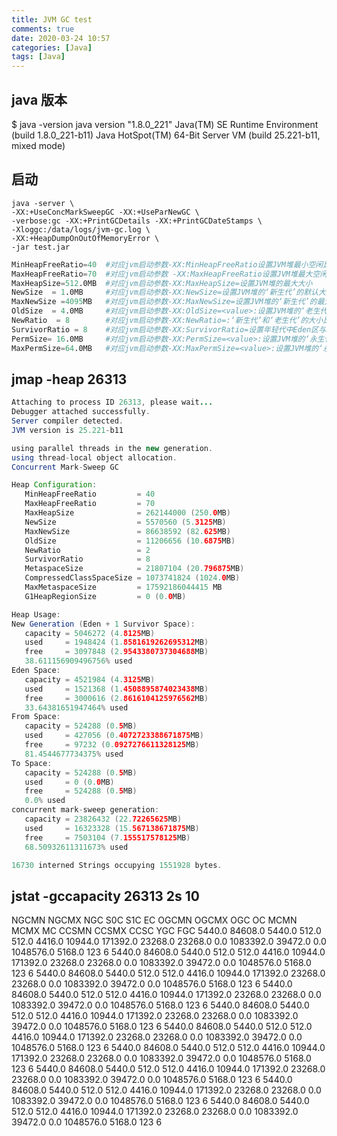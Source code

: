 ```yaml
---
title: JVM GC test
comments: true
date: 2020-03-24 10:57
categories: [Java]
tags: [Java]
---
```


## java 版本
$ java -version
java version "1.8.0_221"
Java(TM) SE Runtime Environment (build 1.8.0_221-b11)
Java HotSpot(TM) 64-Bit Server VM (build 25.221-b11, mixed mode)

## 启动
```
java -server \
-XX:+UseConcMarkSweepGC -XX:+UseParNewGC \
-verbose:gc -XX:+PrintGCDetails -XX:+PrintGCDateStamps \
-Xloggc:/data/logs/jvm-gc.log \
-XX:+HeapDumpOnOutOfMemoryError \
-jar test.jar
```

```s
MinHeapFreeRatio=40  #对应jvm启动参数-XX:MinHeapFreeRatio设置JVM堆最小空闲比率(default 40)
MaxHeapFreeRatio=70  #对应jvm启动参数 -XX:MaxHeapFreeRatio设置JVM堆最大空闲比率(default 70)
MaxHeapSize=512.0MB  #对应jvm启动参数-XX:MaxHeapSize=设置JVM堆的最大大小
NewSize  = 1.0MB     #对应jvm启动参数-XX:NewSize=设置JVM堆的‘新生代’的默认大小
MaxNewSize =4095MB   #对应jvm启动参数-XX:MaxNewSize=设置JVM堆的‘新生代’的最大大小
OldSize  = 4.0MB     #对应jvm启动参数-XX:OldSize=<value>:设置JVM堆的‘老生代’的大小
NewRatio  = 8        #对应jvm启动参数-XX:NewRatio=:‘新生代’和‘老生代’的大小比率
SurvivorRatio = 8    #对应jvm启动参数-XX:SurvivorRatio=设置年轻代中Eden区与Survivor区的大小比值
PermSize= 16.0MB     #对应jvm启动参数-XX:PermSize=<value>:设置JVM堆的‘永生代’的初始大小
MaxPermSize=64.0MB   #对应jvm启动参数-XX:MaxPermSize=<value>:设置JVM堆的‘永生代’的最大大小
```


##  jmap -heap 26313
```java
Attaching to process ID 26313, please wait...
Debugger attached successfully.
Server compiler detected.
JVM version is 25.221-b11

using parallel threads in the new generation.
using thread-local object allocation.
Concurrent Mark-Sweep GC

Heap Configuration:
   MinHeapFreeRatio         = 40
   MaxHeapFreeRatio         = 70
   MaxHeapSize              = 262144000 (250.0MB)
   NewSize                  = 5570560 (5.3125MB)
   MaxNewSize               = 86638592 (82.625MB)
   OldSize                  = 11206656 (10.6875MB)
   NewRatio                 = 2
   SurvivorRatio            = 8
   MetaspaceSize            = 21807104 (20.796875MB)
   CompressedClassSpaceSize = 1073741824 (1024.0MB)
   MaxMetaspaceSize         = 17592186044415 MB
   G1HeapRegionSize         = 0 (0.0MB)

Heap Usage:
New Generation (Eden + 1 Survivor Space):
   capacity = 5046272 (4.8125MB)
   used     = 1948424 (1.8581619262695312MB)
   free     = 3097848 (2.9543380737304688MB)
   38.611156909496756% used
Eden Space:
   capacity = 4521984 (4.3125MB)
   used     = 1521368 (1.4508895874023438MB)
   free     = 3000616 (2.8616104125976562MB)
   33.64381651947464% used
From Space:
   capacity = 524288 (0.5MB)
   used     = 427056 (0.4072723388671875MB)
   free     = 97232 (0.0927276611328125MB)
   81.4544677734375% used
To Space:
   capacity = 524288 (0.5MB)
   used     = 0 (0.0MB)
   free     = 524288 (0.5MB)
   0.0% used
concurrent mark-sweep generation:
   capacity = 23826432 (22.72265625MB)
   used     = 16323328 (15.567138671875MB)
   free     = 7503104 (7.155517578125MB)
   68.50932611311673% used

16730 interned Strings occupying 1551928 bytes.
```

## jstat -gccapacity 26313 2s 10
 NGCMN    NGCMX     NGC     S0C   S1C       EC      OGCMN      OGCMX       OGC         OC       MCMN     MCMX      MC     CCSMN    CCSMX     CCSC    YGC    FGC
  5440.0  84608.0   5440.0  512.0  512.0   4416.0    10944.0   171392.0    23268.0    23268.0      0.0 1083392.0  39472.0      0.0 1048576.0   5168.0    123     6
  5440.0  84608.0   5440.0  512.0  512.0   4416.0    10944.0   171392.0    23268.0    23268.0      0.0 1083392.0  39472.0      0.0 1048576.0   5168.0    123     6
  5440.0  84608.0   5440.0  512.0  512.0   4416.0    10944.0   171392.0    23268.0    23268.0      0.0 1083392.0  39472.0      0.0 1048576.0   5168.0    123     6
  5440.0  84608.0   5440.0  512.0  512.0   4416.0    10944.0   171392.0    23268.0    23268.0      0.0 1083392.0  39472.0      0.0 1048576.0   5168.0    123     6
  5440.0  84608.0   5440.0  512.0  512.0   4416.0    10944.0   171392.0    23268.0    23268.0      0.0 1083392.0  39472.0      0.0 1048576.0   5168.0    123     6
  5440.0  84608.0   5440.0  512.0  512.0   4416.0    10944.0   171392.0    23268.0    23268.0      0.0 1083392.0  39472.0      0.0 1048576.0   5168.0    123     6
  5440.0  84608.0   5440.0  512.0  512.0   4416.0    10944.0   171392.0    23268.0    23268.0      0.0 1083392.0  39472.0      0.0 1048576.0   5168.0    123     6
  5440.0  84608.0   5440.0  512.0  512.0   4416.0    10944.0   171392.0    23268.0    23268.0      0.0 1083392.0  39472.0      0.0 1048576.0   5168.0    123     6
  5440.0  84608.0   5440.0  512.0  512.0   4416.0    10944.0   171392.0    23268.0    23268.0      0.0 1083392.0  39472.0      0.0 1048576.0   5168.0    123     6
  5440.0  84608.0   5440.0  512.0  512.0   4416.0    10944.0   171392.0    23268.0    23268.0      0.0 1083392.0  39472.0      0.0 1048576.0   5168.0    123     6